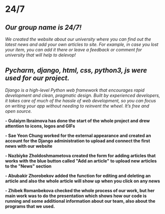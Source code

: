 # 24/7
***Our group name is 24/7!***
-
*We created the website about our university where you can find out the latest news and add your own articles to site. For example, in case you lost your item, you can add it there or leave a feedback or comment for university that will help to delevop!*


***Pycharm, django, html, css, python3, js were used for our project.***
-
*Django is a high-level Python web framework that encourages rapid development and clean, pragmatic design. Built by experienced developers, it takes care of much of the hassle of web development, so you can focus on writing your app without needing to reinvent the wheel. It’s free and open source.*

**- Gulaiym Ibraimova has done the start of the whole project and drew attention to icons, logos and GIFs**

**- Sae Yeon Chung worked for the external appearance and created an account for the Django administration to upload and connect the first news with our website**

**- Nazbiyke Zholdoshmametova created the form for adding articles that works with the blue button called "Add an article" to upload new articles to the "News" section**

**- Abubakir Zhorobekov added the function for editing and deleting an article and also the whole article will show up when you click on any news**

**- Zhibek Romanbekova checked the whole process of our work, but her main work was to do the presentation which shows how our code is running and some additional information about our team, also about the programs that we used.**
